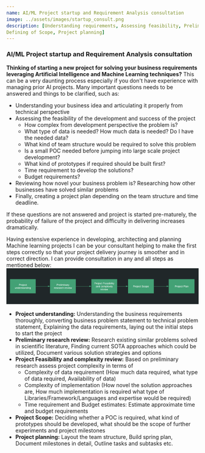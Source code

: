 ```yaml
---
name: AI/ML Project startup and Requirement Analysis consultation
image: ../assets/images/startup_consult.png
description: [Understanding requirements, Assessing feasibility, Preliminary research, 
Defining of Scope, Project planning]
---
```

### AI/ML Project startup and Requirement Analysis consultation
**Thinking of starting a new project for solving your business requirements leveraging Artificial Intelligence and Machine Learning
techniques?** This can be a very daunting process especially if you don't have experience with managing prior 
AI projects. Many important questions needs to be answered and things to be clarified, such as:
- Understanding your business idea and articulating it properly from technical perspective
- Assessing the feasibility of the development and success of the project
  - How complex from development perspective the problem is?
  - What type of data is needed? How much data is needed? Do I have the needed data?
  - What kind of team structure would be required to solve this problem
  - Is a small POC needed before jumping into large scale project development?
  - What kind of prototypes if required should be built first?
  - Time requirement to develop the solutions?
  - Budget requirements?
- Reviewing how novel your business problem is? Researching how other businesses have solved similar problems
- Finally, creating a project plan depending on the team structure and time deadline.

If these questions are not answered and project is started pre-maturely, the probability of failure of the
project and difficulty in delivering increases dramatically.

Having extensive experience in developing, architecting and planning Machine learning projects I can be your
consultant helping to make the first steps correctly so that your project delivery journey is smoother
and in correct direction.
I can provide consultation in any and all steps as mentioned below:
![startup consultation](../assets/images/startup_small.png)

- **Project understanding:** Understanding the business requirements thoroughly, converting business problem statement
to technical problem statement, Explaining the data requirements, laying out the initial steps to start the project
- **Preliminary research review:** Research existing similar problems solved in scientific literature, Finding current
SOTA approaches which could be utilized, Document various solution strategies and options
- **Project Feasibility and complexity review:** Based on preliminary research assess project complexity in terms of
  - Complexity of data requirement (How much data required, what type of data required, Availability of data)
  - Complexity of implementation (How novel the solution approaches are, How much implementation is required
  what type of Libraries/Framework/Languages and expertise would be required)
  - Time requirement and Budget estimates: Estimate approximate time and budget requirements
- **Project Scope:** Deciding whether a POC is required, what kind of prototypes should be developed, what should be
the scope of further experiments and project milestones
- **Project planning:** Layout the team structure, Build spring plan, Document milestones in detail, Outline tasks
and subtasks etc.